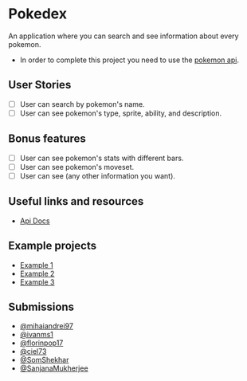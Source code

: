 # Pokedex

An application where you can search and see information about every pokemon.

-   In order to complete this project you need to use the [pokemon api](https://pokeapi.co/).

## User Stories

-   [ ] User can search by pokemon's name.
-   [ ] User can see pokemon's type, sprite, ability, and description.

## Bonus features

-   [ ] User can see pokemon's stats with different bars.
-   [ ] User can see pokemon's moveset.
-   [ ] User can see (any other information you want).

## Useful links and resources

-   [Api Docs](https://pokeapi.co/docs/v2)

## Example projects

- [Example 1](https://ng-pokedex.web.app/)
- [Example 2](https://codepen.io/FlorinPop17/pen/gOYZxyE)
- [Example 3](https://dex.pokemonshowdown.com/pokemon)

## Submissions
 - [@mihaiandrei97](https://mihai-pokedex.netlify.com/)
 - [@ivanms1](https://ivan-pokedex.netlify.com/)
 - [@florinpop17](https://www.youtube.com/watch?v=XL68br6JyYs)
 - [@ciel73](https://weekly-projects.netlify.app/projects/week-1/index.html)
 - [@SomShekhar](https://codepen.io/ssmkhrj/full/JjXmmMG)
 - [@SanjanaMukherjee](https://sanjana-mukherjee.github.io/Pokedex/)

